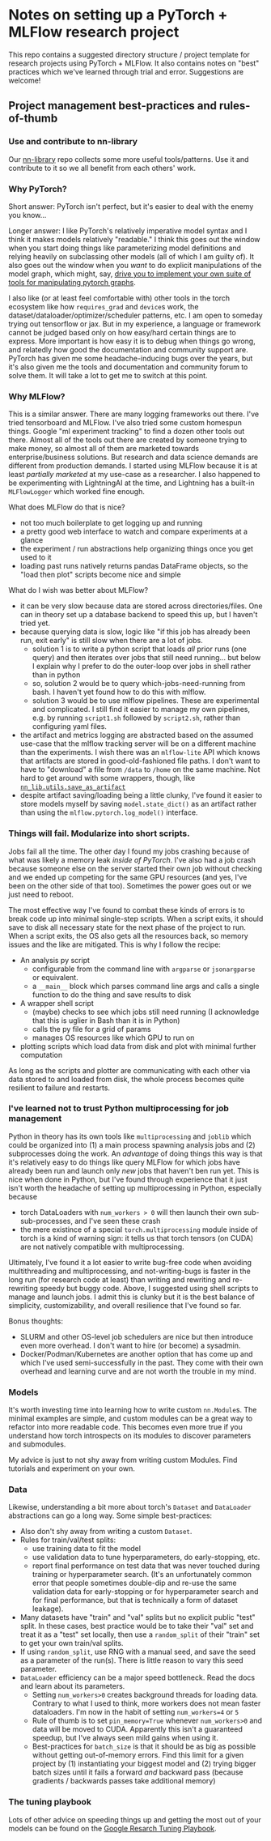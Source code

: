 # Notes on setting up a PyTorch + MLFlow research project

This repo contains a suggested directory structure / project template for research projects using PyTorch + MLFlow. It also contains notes on "best" practices which we've learned through trial and error. Suggestions are welcome!

## Project management best-practices and rules-of-thumb

### Use and contribute to nn-library

Our [nn-library](https://github.com/bonsai-neuro-ai/nn-library) repo collects some more useful tools/patterns. Use it and contribute to it so we all benefit from each others' work.

### Why PyTorch?

Short answer: PyTorch isn't perfect, but it's easier to deal with the enemy you know...

Longer answer: I like PyTorch's relatively imperative model syntax and I think it makes models relatively "readable." I think this goes out the window when you start doing things like parameterizing model definitions and relying heavily on subclassing other models (all of which I am guilty of). It also goes out the window when you *want* to do explicit manipulations of the model graph, which might, say, [drive you to implement your own suite of tools for manipulating pytorch graphs](https://github.com/bonsai-neuro-ai/nn-library).

I also like (or at least feel comfortable with) other tools in the torch ecosystem like how `requires_grad` and `device`s work, the dataset/dataloader/optimizer/scheduler patterns, etc. I am open to someday trying out tensorflow or jax. But in my experience, a language or framework cannot be judged based only on how easy/hard certain things are to express. More important is how easy it is to debug when things go wrong, and relatedly how good the documentation and community support are. PyTorch has given me some headache-inducing bugs over the years, but it's also given me the tools and documentation and community forum to solve them. It will take a lot to get me to switch at this point.

### Why MLFlow?

This is a similar answer. There are many logging frameworks out there. I've tried tensorboard and MLFlow. I've also tried some custom homespun things. Google "ml experiment tracking" to find a dozen other tools out there. Almost all of the tools out there are created by someone trying to make money, so almost all of them are marketed towards enterprise/business solutions. But research and data science demands are different from production demands. I started using MLFlow because it is at least _partially marketed_ at my use-case as a researcher. I also happened to be experimenting with LightningAI at the time, and Lightning has a built-in `MLFlowLogger` which worked fine enough.

What does MLFlow do that is nice?

* not too much boilerplate to get logging up and running
* a pretty good web interface to watch and compare experiments at a glance
* the experiment / run abstractions help organizing things once you get used to it
* loading past runs natively returns pandas DataFrame objects, so the "load then plot" scripts become nice and simple

What do I wish was better about MLFlow?

* it can be very slow because data are stored across directories/files. One can in theory set up a database backend to speed this up, but I haven't tried yet.
* because querying data is slow, logic like "if this job has already been run, exit early" is still slow when there are a lot of jobs.
  * solution 1 is to write a python script that loads *all* prior runs (one query) and then iterates over jobs that still need running... but below I explain why I prefer to do the outer-loop over jobs in shell rather than in python
  * so, solution 2 would be to query which-jobs-need-running from bash. I haven't yet found how to do this with mlflow.
  * solution 3 would be to use mlflow pipelines. These are experimental and complicated. I still find it easier to manage my own pipelines, e.g. by running `script1.sh` followed by `script2.sh`, rather than configuring yaml files.
* the artifact and metrics logging are abstracted based on the assumed use-case that the mlflow tracking server will be on a different machine than the experiments. I wish there was an `mlflow-lite` API which knows that artifacts are stored in good-old-fashioned file paths. I don't want to have to "download" a file from `/data` to `/home` on the same machine. Not hard to get around with some wrappers, though, like [`nn_lib.utils.save_as_artifact`](https://github.com/bonsai-neuro-ai/nn-library/blob/main/src/nn_lib/utils/mlflow.py#L159)
* despite artifact saving/loading being a little clunky, I've found it easier to store models myself by saving `model.state_dict()` as an artifact rather than using the `mlflow.pytorch.log_model()` interface.

### Things will fail. Modularize into short scripts.

Jobs fail all the time. The other day I found my jobs crashing because of what was likely a memory leak *inside of PyTorch*. I've also had a job crash because someone else on the server started their own job without checking and we ended up competing for the same GPU resources (and yes, I've been on the other side of that too). Sometimes the power goes out or we just need to reboot.

The most effective way I've found to combat these kinds of errors is to break code up into minimal single-step scripts. When a script exits, it should save to disk all necessary state for the next phase of the project to run. When a script exits, the OS also gets all the resources back, so memory issues and the like are mitigated. This is why I follow the recipe:

* An analysis py script
  * configurable from the command line with `argparse` or `jsonargparse` or equivalent.
  * a `__main__` block which parses command line args and calls a single function to do the thing and save results to disk
* A wrapper shell script
  * (maybe) checks to see which jobs still need running (I acknowledge that this is uglier in Bash than it is in Python)
  * calls the py file for a grid of params
  * manages OS resources like which GPU to run on
* plotting scripts which load data from disk and plot with minimal further computation

As long as the scripts and plotter are communicating with each other via data stored to and loaded from disk, the whole process becomes quite resilient to failure and restarts.

### I've learned not to trust Python multiprocessing for job management

Python in theory has its own tools like `multiprocessing` and `joblib` which could be organized into (1) a main process spawning analysis jobs and (2) subprocesses doing the work. An _advantage_ of doing things this way is that it's relatively easy to do things like query MLFlow for which jobs have already been run and launch only *new* jobs that haven't ben run yet. This is nice when done in Python, but I've found through experience that it just isn't worth the headache of setting up multiprocessing in Python, especially because

- torch DataLoaders with `num_workers > 0` will then launch their own sub-sub-processes, and I've seen these crash
- the mere existince of a special `torch.multiprocessing` module inside of torch is a kind of warning sign: it tells us that torch tensors (on CUDA) are not natively compatible with multiprocessing.

Ultimately, I've found it a lot easier to write bug-free code when avoiding multithreading and multiprocessing, and not-writing-bugs is faster in the long run (for research code at least) than writing and rewriting and re-rewriting speedy but buggy code. Above, I suggested using shell scripts to manage and launch jobs. I admit this is clunky but it is the best balance of simplicity, customizability, and overall resilience that I've found so far.

Bonus thoughts:

- SLURM and other OS-level job schedulers are nice but then introduce even more overhead. I don't want to hire (or become) a sysadmin.
- Docker/Podman/Kubernetes are another option that has come up and which I've used semi-successfully in the past. They come with their own overhead and learning curve and are not worth the trouble in my mind.

### Models

It's worth investing time into learning how to write custom `nn.Module`s. The minimal examples are simple, and custom modules can be a great way to refactor into more readable code. This becomes even more true if you understand how torch introspects on its modules to discover parameters and submodules.

My advice is just to not shy away from writing custom Modules. Find tutorials and experiment on your own.

### Data

Likewise, understanding a bit more about torch's `Dataset` and `DataLoader` abstractions can go a long way. Some simple best-practices:

* Also don't shy away from writing a custom `Dataset`.
* Rules for train/val/test splits:
  * use training data to fit the model
  * use validation data to tune hyperparameters, do early-stopping, etc.
  * report final performance on test data that was never touched during training or hyperparameter search. (It's an unfortunately common error that people sometimes double-dip and re-use the same validation data for early-stopping or for hyperparameter search and for final performance, but that is technically a form of dataset leakage).
* Many datasets have "train" and "val" splits but no explicit public "test" split. In these cases, best practice would be to take their "val" set and treat it as a "test" set locally, then use a `random_split` of their "train" set to get your own train/val splits.
* If using `random_split`, use RNG with a manual seed, and save the seed as a parameter of the run(s). There is little reason to vary this seed parameter.
* `DataLoader` efficiency can be a major speed bottleneck. Read the docs and learn about its parameters.
  * Setting `num_workers>0` creates background threads for loading data. Contrary to what I used to think, more workers does not mean faster dataloaders. I'm now in the habit of setting `num_workers=4` or `5`
  * Rule of thumb is to set `pin_memory=True` whenever `num_workers>0` and data will be moved to CUDA. Apparently this isn't a guaranteed speedup, but I've always seen mild gains when using it.
  * Best-practices for `batch_size` is that it should be as big as possible without getting out-of-memory errors. Find this limit for a given project by (1) instantiating your biggest model and (2) trying bigger batch sizes until it fails a forward *and* backward pass (because gradients / backwards passes take additional memory)

### The tuning playbook

Lots of other advice on speeding things up and getting the most out of your models can be found on the [Google Resarch Tuning Playbook](https://github.com/google-research/tuning_playbook).
